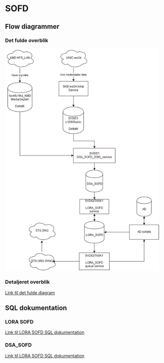 # SOFD

## Flow diagrammer

### Det fulde overblik
![Alt text](https://raw.githubusercontent.com/Skanderborg/SOFD/master/SOFD_full_flow.png)

### Detaljeret overblik
[Link til det fulde diagram](https://raw.githubusercontent.com/Skanderborg/SOFD/master/LORA_SOFD_detailed_flow.png)

## SQL dokumentation
### LORA SOFD
[Link til LORA SOFD SQL dokumentation](https://github.com/Skanderborg/SOFD/tree/master/LORA/SQL)
### DSA_SOFD
[Link til LORA SOFD SQL dokumentation](https://raw.githubusercontent.com/Skanderborg/SOFD/master/DSA/SQL/dsa_db_diagram_.PNG)
